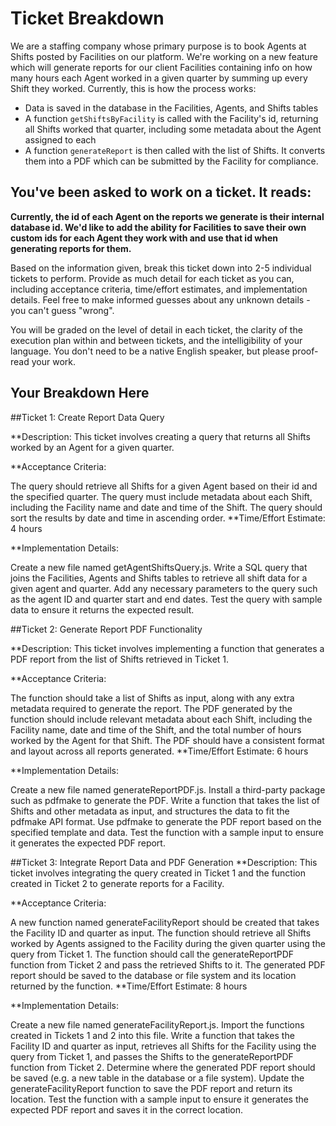 # Ticket Breakdown
We are a staffing company whose primary purpose is to book Agents at Shifts posted by Facilities on our platform. We're working on a new feature which will generate reports for our client Facilities containing info on how many hours each Agent worked in a given quarter by summing up every Shift they worked. Currently, this is how the process works:

- Data is saved in the database in the Facilities, Agents, and Shifts tables
- A function `getShiftsByFacility` is called with the Facility's id, returning all Shifts worked that quarter, including some metadata about the Agent assigned to each
- A function `generateReport` is then called with the list of Shifts. It converts them into a PDF which can be submitted by the Facility for compliance.

## You've been asked to work on a ticket. It reads:

**Currently, the id of each Agent on the reports we generate is their internal database id. We'd like to add the ability for Facilities to save their own custom ids for each Agent they work with and use that id when generating reports for them.**


Based on the information given, break this ticket down into 2-5 individual tickets to perform. Provide as much detail for each ticket as you can, including acceptance criteria, time/effort estimates, and implementation details. Feel free to make informed guesses about any unknown details - you can't guess "wrong".


You will be graded on the level of detail in each ticket, the clarity of the execution plan within and between tickets, and the intelligibility of your language. You don't need to be a native English speaker, but please proof-read your work.

## Your Breakdown Here
##Ticket 1: Create Report Data Query

**Description:
This ticket involves creating a query that returns all Shifts worked by an Agent for a given quarter.

**Acceptance Criteria:

The query should retrieve all Shifts for a given Agent based on their id and the specified quarter.
The query must include metadata about each Shift, including the Facility name and date and time of the Shift.
The query should sort the results by date and time in ascending order.
**Time/Effort Estimate: 4 hours

**Implementation Details:

Create a new file named getAgentShiftsQuery.js.
Write a SQL query that joins the Facilities, Agents and Shifts tables to retrieve all shift data for a given agent and quarter.
Add any necessary parameters to the query such as the agent ID and quarter start and end dates.
Test the query with sample data to ensure it returns the expected result.

##Ticket 2: Generate Report PDF Functionality

**Description: 
This ticket involves implementing a function that generates a PDF report from the list of Shifts retrieved in Ticket 1.

**Acceptance Criteria:

The function should take a list of Shifts as input, along with any extra metadata required to generate the report.
The PDF generated by the function should include relevant metadata about each Shift, including the Facility name, date and time of the Shift, and the total number of hours worked by the Agent for that Shift.
The PDF should have a consistent format and layout across all reports generated.
**Time/Effort Estimate: 6 hours

**Implementation Details:

Create a new file named generateReportPDF.js.
Install a third-party package such as pdfmake to generate the PDF.
Write a function that takes the list of Shifts and other metadata as input, and structures the data to fit the pdfmake API format.
Use pdfmake to generate the PDF report based on the specified template and data.
Test the function with a sample input to ensure it generates the expected PDF report.

##Ticket 3: Integrate Report Data and PDF Generation
**Description: 
This ticket involves integrating the query created in Ticket 1 and the function created in Ticket 2 to generate reports for a Facility.

**Acceptance Criteria:

A new function named generateFacilityReport should be created that takes the Facility ID and quarter as input.
The function should retrieve all Shifts worked by Agents assigned to the Facility during the given quarter using the query from Ticket 1.
The function should call the generateReportPDF function from Ticket 2 and pass the retrieved Shifts to it.
The generated PDF report should be saved to the database or file system and its location returned by the function.
**Time/Effort Estimate: 8 hours

**Implementation Details:

Create a new file named generateFacilityReport.js.
Import the functions created in Tickets 1 and 2 into this file.
Write a function that takes the Facility ID and quarter as input, retrieves all Shifts for the Facility using the query from Ticket 1, and passes the Shifts to the generateReportPDF function from Ticket 2.
Determine where the generated PDF report should be saved (e.g. a new table in the database or a file system).
Update the generateFacilityReport function to save the PDF report and return its location.
Test the function with a sample input to ensure it generates the expected PDF report and saves it in the correct location.